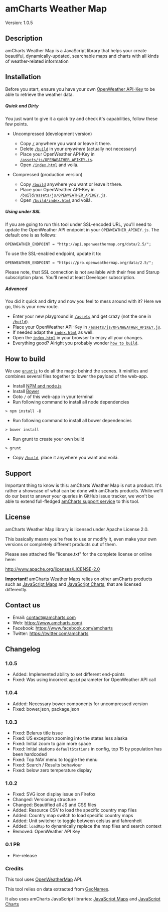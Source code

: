 # amCharts Weather Map

Version: 1.0.5


## Description

amCharts Weather Map is a JavaScript library that helps your create beautiful, dynamically-updated, searchable maps and charts with all kinds of weather-related information


## Installation

Before you start, ensure you have your own [OpenWeather API-Key](http://openweathermap.org/price) to be able to retrieve the weather data.

##### Quick and Dirty
You just want to give it a quick try and check it's capabilities, follow these few points.
* Uncompressed (development version)
	* Copy [`/`](./blob/master/) anywhere you want or leave it there.
	* Delete [`/build`](./blob/master/build/) in your _anywhere_ (actually not necessary)
	* Place your OpenWeather API-Key in [`/assets/js/OPENWEATHER_APIKEY.js`](./blob/master/build/assets/js/OPENWEATHER_APIKEY.js).
	* Open [`/index.html`](./blob/master/index.html) and voilá.

* Compressed (production version)
	* Copy [`/build`](./blob/master/build/) anywhere you want or leave it there.
	* Place your OpenWeather API-Key in [`/build/assets/js/OPENWEATHER_APIKEY.js`](./blob/master/build/assets/js/OPENWEATHER_APIKEY.js).
	* Open [`/build/index.html`](./blob/master/build/index.html) and voilá.

##### Using under SSL
If you are going to run this tool under SSL-encoded URL, you'll need to update
the OpenWeather API endpoint in your `OPENWEATHER_APIKEY.js`. The default one
is as follows:

```
OPENWEATHER_ENDPOINT = "http://api.openweathermap.org/data/2.5/";
```

To use the SSL-enabled endpoint, update it to:

```
OPENWEATHER_ENDPOINT = "https://pro.openweathermap.org/data/2.5/";
```

Please note, that SSL connection is not available with their free and Starup 
subscription plans. You'll need at least Developer subscription.

##### Advanced
You did it quick and dirty and now you feel to mess around with it? Here we go, this is your new route.
* Enter your new playground in [`/assets`](./blob/master/assets) and get crazy (not the one in [`/build`](./blob/master/build/)).
* Place your OpenWeather API-Key in [`/assets/js/OPENWEATHER_APIKEY.js`](./blob/master/assets/js/OPENWEATHER_APIKEY.js).
* If needed adapt the [`index.html`](./blob/master/index.html) as well.
* Open the [`index.html`](./blob/master/index.html) in your browser to enjoy all your changes.
* Everything good? Alright you probably wonder [`how to build`](#how-to-build).


## How to build

We use [`gruntjs`](http://gruntjs.com/) to do all the magic behind the scenes.
It minifies and combines several files together to lower the payload of the web-app.

* Install [NPM and node.js](https://docs.npmjs.com/getting-started/installing-node)
* Install [Bower](https://bower.io/#install-bower)
* Goto `/` of this web-app in  your terminal
* Run following command to install all node dependencies
```
> npm install -D
```
* Run following command to install all bower dependencies
```
> bower install
```
* Run grunt to create your own build
```
> grunt
```
* Copy [`/build`](./blob/master/build/), place it anywhere you want and voilá.

## Support

Important thing to know is this: amCharts Weather Map is not a product. It's 
rather a showcase of what can be done with amCharts products. While we'll do 
our best to answer your queries in GitHub issue tracker, we won't be able to
extend full-fledged [amCharts support service](https://www.amcharts.com/support/about-support/)
to this tool.


## License

amCharts Weather Map library is licensed under Apache License 2.0.

This basically means you're free to use or modify it, even make your own
versions or completely different products out of them.

Please see attached file "license.txt" for the complete license or online here:

http://www.apache.org/licenses/LICENSE-2.0

**Important!** amCharts Weather Maps relies on other amCharts products such as 
[JavaScript Maps](https://www.amcharts.com/javascript-maps/) and 
[JavaScript Charts](https://www.amcharts.com/javascript-charts/), that are 
licensed differently.

## Contact us

* Email: contact@amcharts.com
* Web: https://www.amcharts.com/
* Facebook: https://www.facebook.com/amcharts
* Twitter: https://twitter.com/amcharts


## Changelog

### 1.0.5
* Added: Implemented ability to set different end-points
* Fixed: Was using incorrect `appid` parameter for OpenWeather API call

### 1.0.4
* Added: Necessary bower components for uncompressed version
* Fixed: bower.json, package.json

### 1.0.3
* Fixed: Belarus title issue
* Fixed: US exception zooming into the states less alaska
* Fixed: Initial zoom to gain more space
* Fixed: Initial stations `defaultStations` in config, top 15 by population has been hardcoded
* Fixed: Top NAV menu to toggle the menu
* Fixed: Search / Results behaviour
* Fixed: below zero temperature display

### 1.0.2
* Fixed: SVG icon display issue on Firefox
* Changed: Versioning structure
* Changed: Beautified all JS and CSS files
* Added: Resource CSV to load the specific country map files
* Added: Country map switch to load specific country maps
* Added: Unit switcher to toggle between celsius and fahrenheit
* Added: `loadMap` to dynamically replace the map files and search context
* Removed: OpenWeather API Key

### 0.1 PR
* Pre-release

### Credits

This tool uses [OpenWeatherMap](http://openweathermap.org/) API.

This tool relies on data extracted from [GeoNames](http://www.geonames.org/).

It also uses amCharts JavaScript libraries: [JavaScript Maps](https://www.amcharts.com/javascript-maps/) and [JavaScript Charts](https://www.amcharts.com/javascript-charts/)
